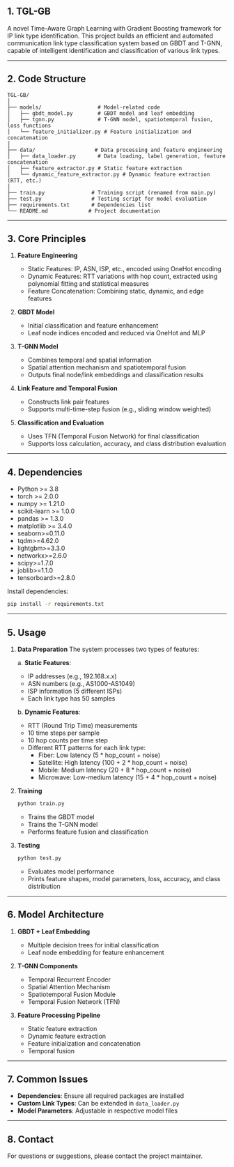 ## 1. TGL-GB

A novel Time-Aware Graph Learning with Gradient Boosting framework for IP link type identification. This project builds an efficient and automated communication link type classification system based on GBDT and T-GNN, capable of intelligent identification and classification of various link types.

---

## 2. Code Structure

```
TGL-GB/
│
├── models/                  # Model-related code
│   ├── gbdt_model.py        # GBDT model and leaf embedding
│   ├── tgnn.py              # T-GNN model, spatiotemporal fusion, loss functions
│   └── feature_initializer.py # Feature initialization and concatenation
│
├── data/                   # Data processing and feature engineering
│   ├── data_loader.py       # Data loading, label generation, feature concatenation
│   ├── feature_extractor.py # Static feature extraction
│   └── dynamic_feature_extractor.py # Dynamic feature extraction (RTT, etc.)
│
├── train.py               # Training script (renamed from main.py)
├── test.py                # Testing script for model evaluation
├── requirements.txt       # Dependencies list
└── README.md             # Project documentation
```

---

## 3. Core Principles

1. **Feature Engineering**
   - Static Features: IP, ASN, ISP, etc., encoded using OneHot encoding
   - Dynamic Features: RTT variations with hop count, extracted using polynomial fitting and statistical measures
   - Feature Concatenation: Combining static, dynamic, and edge features

2. **GBDT Model**
   - Initial classification and feature enhancement
   - Leaf node indices encoded and reduced via OneHot and MLP

3. **T-GNN Model**
   - Combines temporal and spatial information
   - Spatial attention mechanism and spatiotemporal fusion
   - Outputs final node/link embeddings and classification results

4. **Link Feature and Temporal Fusion**
   - Constructs link pair features
   - Supports multi-time-step fusion (e.g., sliding window weighted)

5. **Classification and Evaluation**
   - Uses TFN (Temporal Fusion Network) for final classification
   - Supports loss calculation, accuracy, and class distribution evaluation

---

## 4. Dependencies

- Python >= 3.8
- torch >= 2.0.0
- numpy >= 1.21.0
- scikit-learn >= 1.0.0
- pandas >= 1.3.0
- matplotlib >= 3.4.0
- seaborn>=0.11.0
- tqdm>=4.62.0
- lightgbm>=3.3.0
- networkx>=2.6.0
- scipy>=1.7.0
- joblib>=1.1.0
- tensorboard>=2.8.0 

Install dependencies:
```bash
pip install -r requirements.txt
```

---

## 5. Usage

1. **Data Preparation**
   The system processes two types of features:

   a. **Static Features**:
   - IP addresses (e.g., 192.168.x.x)
   - ASN numbers (e.g., AS1000-AS1049)
   - ISP information (5 different ISPs)
   - Each link type has 50 samples

   b. **Dynamic Features**:
   - RTT (Round Trip Time) measurements
   - 10 time steps per sample
   - 10 hop counts per time step
   - Different RTT patterns for each link type:
     * Fiber: Low latency (5 * hop_count + noise)
     * Satellite: High latency (100 + 2 * hop_count + noise)
     * Mobile: Medium latency (20 + 8 * hop_count + noise)
     * Microwave: Low-medium latency (15 + 4 * hop_count + noise)

2. **Training**
   ```bash
   python train.py
   ```
   - Trains the GBDT model
   - Trains the T-GNN model
   - Performs feature fusion and classification

3. **Testing**
   ```bash
   python test.py
   ```
   - Evaluates model performance
   - Prints feature shapes, model parameters, loss, accuracy, and class distribution

---

## 6. Model Architecture

1. **GBDT + Leaf Embedding**
   - Multiple decision trees for initial classification
   - Leaf node embedding for feature enhancement

2. **T-GNN Components**
   - Temporal Recurrent Encoder
   - Spatial Attention Mechanism
   - Spatiotemporal Fusion Module
   - Temporal Fusion Network (TFN)

3. **Feature Processing Pipeline**
   - Static feature extraction
   - Dynamic feature extraction
   - Feature initialization and concatenation
   - Temporal fusion

---

## 7. Common Issues

- **Dependencies**: Ensure all required packages are installed
- **Custom Link Types**: Can be extended in `data_loader.py`
- **Model Parameters**: Adjustable in respective model files

---

## 8. Contact
For questions or suggestions, please contact the project maintainer. 
